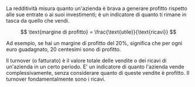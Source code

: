 La redditività misura quanto un'azienda è brava a generare profitto rispetto alle sue entrate o ai suoi investimenti; è un indicatore di quanto ti rimane in tasca da quello che vendi.

$$
\text{margine di profitto} = \frac{\text{utile}}{\text{ricavi}}
$$

Ad esempio, se hai un margine di profitto del 20%, significa che per ogni euro guadagnato, 20 centesimi sono di profitto.

Il turnover (o fatturato) è il valore totale delle vendite o dei ricavi di un'azienda in un certo periodo. E' un indicatore di quanto l'azienda vende complessivamente, senza considerare quanto di queste vendite è profitto. Il turnover fondamentalmente sono i ricavi.
